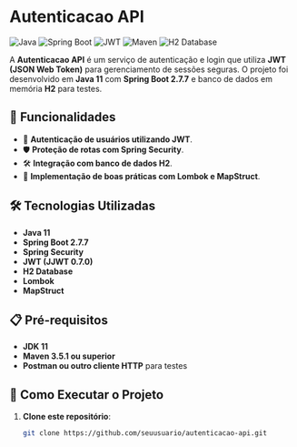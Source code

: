 # Autenticacao API

![Java](https://img.shields.io/badge/Java-11-blue.svg)
![Spring Boot](https://img.shields.io/badge/Spring%20Boot-2.7.7-brightgreen.svg)
![JWT](https://img.shields.io/badge/JWT-0.7.0-orange.svg)
![Maven](https://img.shields.io/badge/Maven-3.5.1-yellow.svg)
![H2 Database](https://img.shields.io/badge/H2-1.4.200-lightgrey.svg)

A **Autenticacao API** é um serviço de autenticação e login que utiliza **JWT (JSON Web Token)** para gerenciamento de sessões seguras. O projeto foi desenvolvido em **Java 11** com **Spring Boot 2.7.7** e banco de dados em memória **H2** para testes.

## 📌 Funcionalidades

- 🔐 **Autenticação de usuários utilizando JWT**.
- 🛡️ **Proteção de rotas com Spring Security**.
- 🛠️ **Integração com banco de dados H2**.
- 📌 **Implementação de boas práticas com Lombok e MapStruct**.

## 🛠 Tecnologias Utilizadas

- **Java 11**
- **Spring Boot 2.7.7**
- **Spring Security**
- **JWT (JJWT 0.7.0)**
- **H2 Database**
- **Lombok**
- **MapStruct**

## 📋 Pré-requisitos

- **JDK 11**
- **Maven 3.5.1 ou superior**
- **Postman ou outro cliente HTTP** para testes

## 🚀 Como Executar o Projeto

1. **Clone este repositório**:
   ```sh
   git clone https://github.com/seuusuario/autenticacao-api.git
